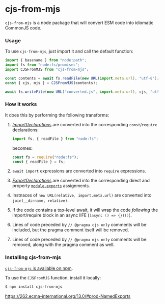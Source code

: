 # cjs-from-mjs

`cjs-from-mjs` is a node package that will convert ESM code into idiomatic
CommonJS code.


### Usage

To use `cjs-from-mjs`, just import it and call the default function:

```mjs
import { basename } from "node:path";
import fs from "node:fs/promises";
import CJSFromMJS from "cjs-from-mjs";

const contents = await fs.readFile(new URL(import.meta.url), "utf-8");
const { cjs, mjs } = CJSFromMJS(contents);

await fs.writeFile(new URL("converted.js", import.meta.url), cjs, "utf-8");
```

### How it works

It does this by performing the following transforms:

1. [*ImportDeclaration*s][] are converted into the corresponding `const`/`require` declarations:

    ```mjs
    import fs, { readFile } from "node:fs";
    ```

    becomes:

    ```mjs
    const fs = require("node:fs");
    const { readFile } = fs;
    ```

2. `await import` expressions are converted into `require` expressions.
3. [*ExportDeclaration*s][] are converted into the corresponding direct and property [`module.exports`][] assignments.
4. Instnaces of `new URL(relative, import.meta.url)` are converted into `join(__dirname, relative)`.
5. If the code contains a top-level await, it will wrap the code *following* the import/require block in an async IIFE (`(async () => {})()`).
6. Lines of code preceded by `// @pragma cjs only` comments will be included, but the pragma comment itself will be removed.
7. Lines of code preceded by `// @pragma mjs only` comments will be removed, along with the pragma comment as well.


### Installing cjs-from-mjs

[`cjs-from-mjs` is available on npm](https://npmjs.com/cjs-from-mjs).

To use the `CJSFromMJS` function, install it locally:

```bash
$ npm install cjs-from-mjs
```

[*ExportDeclaration*s]: https://262.ecma-international.org/13.0/#prod-ExportDeclaration
[*ImportDeclaration*s]: https://262.ecma-international.org/13.0/#prod-ImportDeclaration
[`module.exports`]: https://nodejs.org/api/modules.html#moduleexports

https://262.ecma-international.org/13.0/#prod-NamedExports